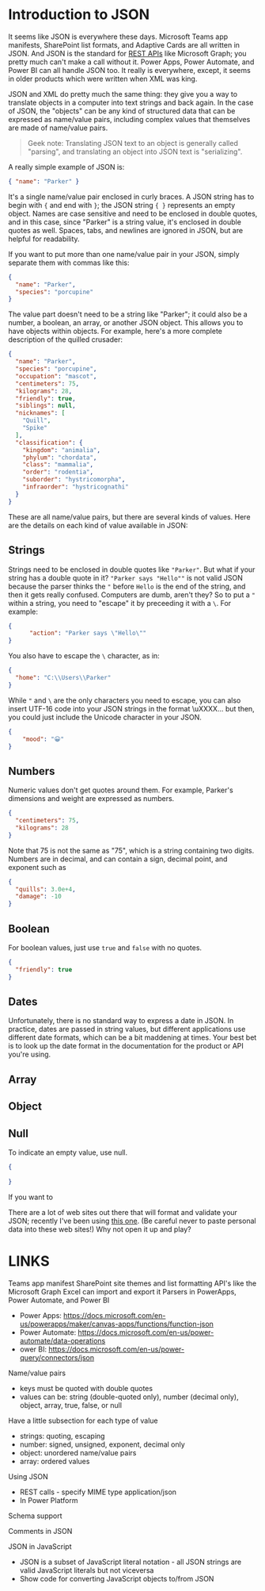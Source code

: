 # Introduction to JSON

It seems like JSON is everywhere these days. Microsoft Teams app manifests, SharePoint list formats, and Adaptive Cards are all written in JSON. And JSON is the standard for [REST APIs](#) like Microsoft Graph; you pretty much can't make a call without it. Power Apps, Power Automate, and Power BI can all handle JSON too. It really is everywhere, except, it seems in older products which were written when XML was king.

JSON and XML do pretty much the same thing: they give you a way to translate objects in a computer into text strings and back again. In the case of JSON, the "objects" can be any kind of structured data that can be expressed as name/value pairs, including complex values that themselves are made of name/value pairs.

> Geek note: Translating JSON text to an object is generally called "parsing", and translating an object into JSON text is "serializing".

A really simple example of JSON is:

~~~JSON
{ "name": "Parker" }
~~~

It's a single name/value pair enclosed in curly braces. A JSON string has to begin with `{` and end with `}`; the JSON string `{ }` represents an empty object. Names are case sensitive and need to be enclosed in double quotes, and in this case, since "Parker" is a string value, it's enclosed in double quotes as well. Spaces, tabs, and newlines are ignored in JSON, but are helpful for readability.

If you want to put more than one name/value pair in your JSON, simply separate them with commas like this:

~~~JSON
{
  "name": "Parker",
  "species": "porcupine"
}
~~~

The value part doesn't need to be a string like "Parker"; it could also be a number, a boolean, an array, or another JSON object. This allows you to have objects within objects. For example, here's a more complete description of the quilled crusader:

~~~JSON
{
  "name": "Parker",
  "species": "porcupine",
  "occupation": "mascot",
  "centimeters": 75,
  "kilograms": 28,
  "friendly": true,
  "siblings": null,
  "nicknames": [
    "Quill",
    "Spike"
  ],
  "classification": {
    "kingdom": "animalia",
    "phylum": "chordata",
    "class": "mammalia",
    "order": "rodentia",
    "suborder": "hystricomorpha",
    "infraorder": "hystricognathi"
  }
}
~~~

These are all name/value pairs, but there are several kinds of values. Here are the details on each kind of value available in JSON:

## Strings

Strings need to be enclosed in double quotes like `"Parker"`. But what if your string has a double quote in it? `"Parker says "Hello""` is not valid JSON because the parser thinks the `"` before `Hello` is the end of the string, and then it gets really confused. Computers are dumb, aren't they? So to put a `"` within a string, you need to "escape" it by preceeding it with a `\`. For example:

~~~JSON
{
      "action": "Parker says \"Hello\""
}
~~~

You also have to escape the `\` character, as in:

~~~JSON
{
  "home": "C:\\Users\\Parker"
}
~~~

While `"` and `\` are the only characters you need to escape, you can also insert UTF-16 code into your JSON strings in the format \uXXXX... but then, you could just include the Unicode character in your JSON.

~~~JSON
{
    "mood": "😀"
}
~~~

## Numbers

Numeric values don't get quotes around them. For example, Parker's dimensions and weight are expressed as numbers.

~~~JSON
{
  "centimeters": 75,
  "kilograms": 28
}
~~~

Note that 75 is not the same as "75", which is a string containing two digits. Numbers are in decimal, and can contain a sign, decimal point, and exponent such as

~~~JSON
{
  "quills": 3.0e+4,
  "damage": -10
}
~~~

## Boolean

For boolean values, just use `true` and `false` with no quotes.

~~~JSON
{
  "friendly": true
}
~~~

## Dates

Unfortunately, there is no standard way to express a date in JSON. In practice, dates are passed in string values, but different applications use different date formats, which can be a bit maddening at times. Your best bet is to look up the date format in the documentation for the product or API you're using.

## Array



## Object

## Null

To indicate an empty value, use null.

~~~JSON
{
    
}
~~~





If you want to 




There are a lot of web sites out there that will format and validate your JSON; recently I've been using [this one](https://jsonformatter.org/). (Be careful never to paste personal data into these web sites!) Why not open it up and play?



# LINKS

Teams app manifest
SharePoint site themes and list formatting
API's like the Microsoft Graph
Excel can import and export it
Parsers in PowerApps, Power Automate, and Power BI
 - Power Apps: https://docs.microsoft.com/en-us/powerapps/maker/canvas-apps/functions/function-json
 - Power Automate: https://docs.microsoft.com/en-us/power-automate/data-operations
 - ower BI: https://docs.microsoft.com/en-us/power-query/connectors/json


Name/value pairs

* keys must be quoted with double quotes
* values can be: string (double-quoted only), number (decimal only), object, array, true, false, or null

Have a little subsection for each type of value

* strings: quoting, escaping
* number: signed, unsigned, exponent, decimal only
* object: unordered name/value pairs
* array: ordered values

Using JSON

* REST calls - specify MIME type application/json
* In Power Platform

Schema support

Comments in JSON

JSON in JavaScript
* JSON is a subset of JavaScript literal notation - all JSON strings are valid JavaScript literals but not viceversa
* Show code for converting JavaScript objects to/from JSON





